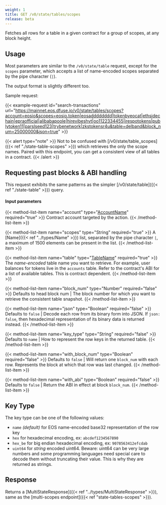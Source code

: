 ```yaml
---
weight: 1
title: GET /v0/state/tables/scopes
release: beta
---
```


Fetches all rows for a table in a given contract for a group of
scopes, at any block height.


## Usage

Most parameters are similar to the `/v0/state/table` request, except
for the `scopes` parameter, which accepts a list of name-encoded scopes
separated by the pipe character (`|`).

The output format is slightly different too.

Sample request:

{{< example-request id="search-transactions" url="https://mainnet.eos.dfuse.io/v0/state/tables/scopes?account=eosio&scopes=eosio.token|eosadddddddd|tokenbyeocat|ethsidechain|epraofficial|alibabapoole|hirevibeshvt|oo1122334455|irespotokens|publytoken11|parslseed123|trybenetwork|zkstokensr4u&table=delband&block_num=25000000&json=true" >}}

{{< alert type="note" >}}
Not to be confused with [/v0/state/table_scopes]({{< ref "./state-table-scopes" >}}) which retrieves the only the scope names. Paired with this endpoint, you can get a consistent view of all tables in a contract.
{{< /alert >}}

## Requesting past blocks & ABI handling

This request exhibits the same patterns as the simpler
[/v0/state/table]({{< ref "./state-table" >}}) query.

#### Input parameters

{{< method-list-item name="account" type="[AccountName](/eosio/reference/types/accountname)" required="true" >}}
  Contract account targeted by the action.
{{< /method-list-item >}}

{{< method-list-item name="scopes" type="String" required="true" >}}
  A [Name]({{< ref "../types/Name" >}}) list, separated by the pipe character <code>&#124;</code>, a maximum of 1500 elements can be present in the list.
{{< /method-list-item >}}

{{< method-list-item name="table" type="[TableName](/eosio/reference/types/tablename)" required="true" >}}
  The _name-encoded_ table name you want to retrieve.  For example, user balances for tokens live in the `accounts` table.  Refer to the contract's ABI for a list of available tables.  This is contract dependent.
{{< /method-list-item >}}

{{< method-list-item name="block_num" type="Number" required="false" >}}
  Defaults to head block num | The block number for which you want to retrieve the consistent table snapshot.
{{< /method-list-item >}}

{{< method-list-item name="json" type="Boolean" required="false" >}}
  Defaults to `false` | Decode each row from its binary form into JSON. If `json: false`, then hexadecimal representation of its binary data is returned instead.
{{< /method-list-item >}}

{{< method-list-item name="key_type" type="String" required="false" >}}
  Defaults to `name` | How to represent the row keys in the returned table.
{{< /method-list-item >}}

{{< method-list-item name="with_block_num" type="Boolean" required="false" >}}
  Defaults to `false` | Will return one `block_num` with each row. Represents the block at which that row was last changed.
{{< /method-list-item >}}

{{< method-list-item name="with_abi" type="Boolean" required="false" >}}
  Defaults to `false` | Return the ABI in effect at block `block_num`.
{{< /method-list-item >}}

<!---
FIXME: This KeyType is duplicated from `state-tables-scopes.md` and `state-table.md`
-->

## Key Type

The key type can be one of the following values:

 * `name` _(default)_ for EOS name-encoded base32 representation of the row key
 * `hex` for hexadecimal encoding, ex: `abcdef1234567890`
 * `hex_be` for big endian hexadecimal encoding, ex: `9078563412efcdab`
 * `uint64` for *string* encoded uint64. Beware: uint64 can be very large numbers and some programming languages need special care to decode them without truncating their value. This is why they are returned as strings.

## Response

Returns a [MultiStateResponse]({{< ref "../types/MultiStateResponse" >}}), same as the [multi-scopes endpoint]({{< ref "state-tables-scopes" >}}).
